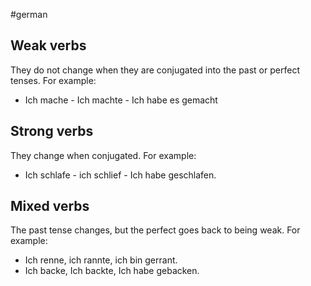 #german 
## Weak verbs
They do not change when they are conjugated into the past or perfect tenses. For example:
- Ich mache - Ich machte - Ich habe es gemacht
## Strong verbs
They change when conjugated. For example:
- Ich schlafe - ich schlief - Ich habe geschlafen.

## Mixed verbs
The past tense changes, but the perfect goes back to being weak. For example:
- Ich renne, ich rannte, ich bin gerrant.
- Ich backe, Ich backte, Ich habe gebacken.